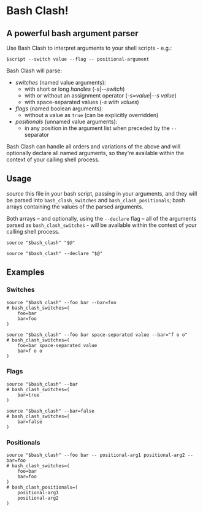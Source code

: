 Bash Clash!
===========

A powerful bash argument parser
-------------------------------

Use Bash Clash to interpret arguments to your shell scripts - e.g.:

```
$script --switch value --flag -- positional-argument
```

Bash Clash will parse:
  - _switches_ (named value arguments):
    - with short or long _handles_ (_-s_|_--switch_)
    - with or without an assignment operator (_-s=value_|_--s value_)
    - with space-separated values (_-s with values_)
  - _flags_ (named boolean arguments):
    - without a value as `true` (can be explicitly overridden)
  - _positionals_ (unnamed value arguments):
    - in any position in the argument list when preceded by the `--` separator

Bash Clash can handle all orders and variations of the above and will optionally declare all named arguments, so they're available within the context of your calling shell process.

## Usage

_source_ this file in your bash script, passing in your arguments, and they
will be parsed into `bash_clash_switches` and `bash_clash_positionals`;
bash arrays containing the values of the parsed arguments.

Both arrays – and optionally, using the `--declare` flag – all of the
arguments parsed as `bash_clash_switches` - will be available within the
context of your calling shell process.

```
source "$bash_clash" "$@"

source "$bash_clash" --declare "$@"
```

## Examples

### Switches

```
source "$bash_clash" --foo bar --bar=foo
# bash_clash_switches=(
    foo=bar
    bar=foo
)
```
```
source "$bash_clash" --foo bar space-separated value --bar="f o o"
# bash_clash_switches=(
    foo=bar space-separated value
    bar=f o o
)
```

### Flags

```
source "$bash_clash" --bar
# bash_clash_switches=(
    bar=true
)
```
```
source "$bash_clash" --bar=false
# bash_clash_switches=(
    bar=false
)
```



### Positionals

```
source "$bash_clash" --foo bar -- positional-arg1 positional-arg2 --bar=foo
# bash_clash_switches=(
    foo=bar
    bar=foo
)
# bash_clash_positionals=(
    positional-arg1
    positional-arg2
)
```
